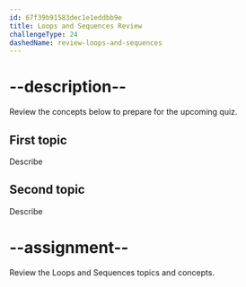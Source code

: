 ```yaml
---
id: 67f39b91583dec1e1eddbb9e
title: Loops and Sequences Review
challengeType: 24
dashedName: review-loops-and-sequences
---
```


# --description--

Review the concepts below to prepare for the upcoming quiz.

## First topic

Describe

## Second topic

Describe

# --assignment--

Review the Loops and Sequences topics and concepts.
